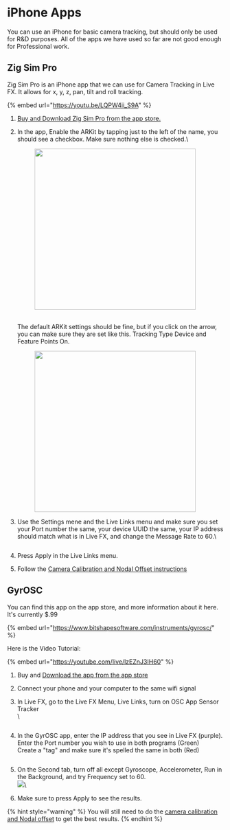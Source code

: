 # iPhone Apps

You can use an iPhone for basic camera tracking, but should only be used for R\&D purposes. All of the apps we have used so far are not good enough for Professional work.&#x20;

## Zig Sim Pro

Zig Sim Pro is an iPhone app that we can use for Camera Tracking in Live FX. It allows for x, y, z, pan, tilt and roll tracking.

{% embed url="https://youtu.be/LQPW4ii_S9A" %}

1. [Buy and Download Zig Sim Pro from the app store.](https://apps.apple.com/us/app/zig-sim-pro/id1481556614)
2.  In the app, Enable the ARKit by tapping just to the left of the name, you should see a checkbox. Make sure nothing else is checked.\


    <figure><img src="../../.gitbook/assets/image (1) (1) (1) (1) (1) (1) (1) (1) (1) (1) (1) (1) (1) (1).png" alt="" width="375"><figcaption></figcaption></figure>

    \
    The default ARKit settings should be fine, but if you click on the arrow, you can make sure they are set like this. Tracking Type Device and Feature Points On.

    <figure><img src="../../.gitbook/assets/image (4) (1) (1) (1) (1) (1) (1) (1) (1) (1).png" alt="" width="375"><figcaption></figcaption></figure>
3.  Use the Settings mene and the Live Links menu and make sure you set your Port number the same, your device UUID the same, your IP address should match what is in Live FX, and change the Message Rate to 60.\


    <figure><img src="../../.gitbook/assets/image (5) (1) (1) (1) (1) (1) (1) (1) (1).png" alt=""><figcaption></figcaption></figure>


4. Press Apply in the Live Links menu.&#x20;
5. Follow the [Camera Calibration and Nodal Offset instructions](../camera-and-lens-calibration.md)

## GyrOSC

You can find this app on the app store, and more information about it here. It's currently $.99

{% embed url="https://www.bitshapesoftware.com/instruments/gyrosc/" %}

Here is the Video Tutorial:

{% embed url="https://youtube.com/live/lzEZnJ3IH60" %}

1. Buy and [Download the app from the app store](https://apps.apple.com/us/app/gyrosc/id418751595)
2. Connect your phone and your computer to the same wifi signal
3.  In Live FX, go to the Live FX Menu, Live Links, turn on OSC App Sensor Tracker\
    \


    <figure><img src="../../.gitbook/assets/image (197).png" alt=""><figcaption></figcaption></figure>
4.  In the GyrOSC app, enter the IP address that you see in Live FX (purple). \
    Enter the Port number you wish to use in both programs (Green)\
    Create a "tag" and make sure it's spelled the same in both (Red)

    <figure><img src="../../.gitbook/assets/image (199).png" alt=""><figcaption></figcaption></figure>
5. On the Second tab, turn off all except Gyroscope, Accelerometer, Run in the Background, and try Frequency set to 60. \
   ![](<../../.gitbook/assets/image (194).png>)\

6. Make sure to press Apply to see the results.&#x20;

{% hint style="warning" %}
You will still need to do the [camera calibration and Nodal offset](../camera-and-lens-calibration.md) to get the best results.
{% endhint %}

